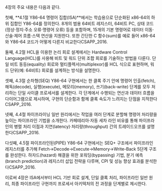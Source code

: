 4장의 주요 내용은 다음과 같다.



첫째, \*\*4.1절 Y86-64 명령어 집합(ISA)\*\*에서는 학습용으로 단순화된 x86-64의 하위 집합인 Y86-64를 정의한다. 8개의 범용 64비트 레지스터, 64비트 PC, 상태 코드(정상·정지·주소 오류·명령어 오류) 등을 포함하며, 15개의 기본 명령어로 데이터 이동·산술·제어 흐름·스택 연산을 지원한다. 또한 간단한 C 함수(sum)를 예로 들어 x86-64와 Y86-64 코드가 어떻게 다른지 비교한다CSAPP\_2016.



둘째, 4.2절 HCL을 이용한 논리 회로 설계에서는 Hardware Control Language(HCL)를 사용해 비트 및 워드 단위 조합 회로를 기술하는 방법을 다룬다. 단일 비트 동등(equality) 회로와 멀티플렉서(multiplexor)를 HCL 식으로 표현하며, 워드 단위(예: 64비트) 회로를 설계하는 방식을 설명한다.



셋째, 4.3절 순차형(SEQ) Y86-64 구현에서는 한 클록 주기 안에 명령어 인출(fetch), 해독(decode), 실행(execute), 메모리(memory), 쓰기(back-write) 단계를 모두 처리하는 단일 사이클 프로세서를 설계한다. 각 단계에서 수행되는 연산과 데이터 흐름을 다이어그램으로 제시하며, 구현의 단순함과 함께 클록 속도가 느려지는 단점을 지적한다CSAPP\_2016.



넷째, 4.4절 파이프라이닝 일반 원리에서는 작업을 여러 단계로 분할해 명령어 처리량을 높이는 파이프라인 기법을 소개한다. 카페테리아·자동 세차 라인 비유를 통해 파이프라인의 병렬 처리 이점과 지연(latency)·처리량(throughput) 간의 트레이드오프를 설명한다CSAPP\_2016.



다섯째, 4.5절 파이프라인된(PIPE) Y86-64 구현에서는 SEQ+ 구조에서 파이프라인 레지스터를 추가해 Fetch→Decode→Execute→Memory→Write-Back 5단계 구조를 완성한다. 하자드(hazard) 해결을 위한 포워딩(bypassing) 기법, 분기 예측(branch prediction)과 레지스터 삽입 전략을 다루며, CPI 및 성능 향상 효과를 분석한다CSAPP\_2016.



이로써 4장은 ISA에서부터 HCL 기반 회로 설계, 단일 클록 처리, 파이프라인 일반 원리, 최종 파이프라인 구현까지 프로세서 아키텍처의 전 과정을 단계별로 제시한다.

